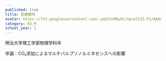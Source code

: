 ```yaml
---
published: true
title: 安蔵健司
avatar: https://lh3.googleusercontent.com/-yqXCVcM9y9c/XpcwtSZZ-PI/AAAAAAAATVE/8q6_dUYct-gnOn2IFG6mtYv-NEQjYbOBwCE0YBhgLKqgEAL1OcqwHgorhBf-rsrUjWTvEp0gTgSTNT21mhyXvuqvdjcpin0IW4AcMCWJGwzOpDlKUp_FfaKtzVOrpL8Aea9uf2UucZsBuLG1nYbzAZjwjfb4Ak4bsIA6VjCTj52lxqmX18KFzW-Q3SQ82vSmnXDtF5fkR-YaMDnT05AVX6XwRHIejZDrBN4-VrXUAltcuhzcMlMxH0wFg45p4QJu67WS-kuQ6_UgQUl_BbFmXYq8zm0iUlFV_IwXA_IJxIWbW_DIENr_eL85QB7xf6gUobCzxDsKGbt59uS__NRmi8ybypH-HeAp4u0WXygp60uOBjtixD093E4PkFhmcR3AWHCCyG0RQqYA61ETEG7xdcT6RqAKw7_d84EpWPdw5jbmvzBVicz-fTKSd7G1SW32l8pg6_MaXUC6Pi_freob030uyRl8o4BjmJTdgLYYI2GRDwZT46kyGIZGtJ_0ZedS4ay6O_x-STjJRhtGwHATupxFSM0A2_0tHgqRMW_WyCEU7vBb2GhO93XAbne53dnq43rfna7HPpVqW-B9CRhhy0b8qTIpbV6wLse4HSd8TXiAtmcvmaJ-7yZTOpuFS8YiHBtFypDKWej5QLf8X0ocCIMaaVCTMMqZwYFYBLwLJTQT8KtKpvU49iHjQ-paEGnuXSA_X2YfucUQkSzr7Uogryiu0XxvOiafPcU1k78D-PYqTSoRjvfENv31bgYYuHob-WSh-EFtGQASOMNDJ4vYF/IMG_2166.jpg
category: 03_M
school_year: 1
---
```

明治大学理工学部物理学科卒

卒論：CO₂添加によるマルチバルブソノルミネセンスへの影響